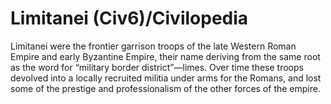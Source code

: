 # Limitanei (Civ6)/Civilopedia

Limitanei were the frontier garrison troops of the late Western Roman Empire and early Byzantine Empire, their name deriving from the same root as the word for “military border district”—limes. Over time these troops devolved into a locally recruited militia under arms for the Romans, and lost some of the prestige and professionalism of the other forces of the empire.